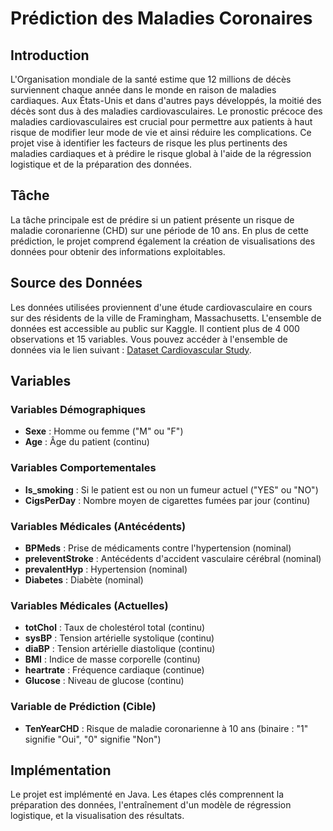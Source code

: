 # Prédiction des Maladies Coronaires

## Introduction

L'Organisation mondiale de la santé estime que 12 millions de décès surviennent chaque année dans le monde en raison de maladies cardiaques. Aux États-Unis et dans d'autres pays développés, la moitié des décès sont dus à des maladies cardiovasculaires. Le pronostic précoce des maladies cardiovasculaires est crucial pour permettre aux patients à haut risque de modifier leur mode de vie et ainsi réduire les complications. Ce projet vise à identifier les facteurs de risque les plus pertinents des maladies cardiaques et à prédire le risque global à l'aide de la régression logistique et de la préparation des données.

## Tâche

La tâche principale est de prédire si un patient présente un risque de maladie coronarienne (CHD) sur une période de 10 ans. En plus de cette prédiction, le projet comprend également la création de visualisations des données pour obtenir des informations exploitables.

## Source des Données

Les données utilisées proviennent d'une étude cardiovasculaire en cours sur des résidents de la ville de Framingham, Massachusetts. L'ensemble de données est accessible au public sur Kaggle. Il contient plus de 4 000 observations et 15 variables. Vous pouvez accéder à l'ensemble de données via le lien suivant : [Dataset Cardiovascular Study](https://www.kaggle.com/christofel04/cardiovascular-study-dataset-predict-heart-disea).

## Variables

### Variables Démographiques

- **Sexe** : Homme ou femme ("M" ou "F")
- **Age** : Âge du patient (continu)

### Variables Comportementales

- **Is_smoking** : Si le patient est ou non un fumeur actuel ("YES" ou "NO")
- **CigsPerDay** : Nombre moyen de cigarettes fumées par jour (continu)

### Variables Médicales (Antécédents)

- **BPMeds** : Prise de médicaments contre l'hypertension (nominal)
- **preleventStroke** : Antécédents d'accident vasculaire cérébral (nominal)
- **prevalentHyp** : Hypertension (nominal)
- **Diabetes** : Diabète (nominal)

### Variables Médicales (Actuelles)

- **totChol** : Taux de cholestérol total (continu)
- **sysBP** : Tension artérielle systolique (continu)
- **diaBP** : Tension artérielle diastolique (continu)
- **BMI** : Indice de masse corporelle (continu)
- **heartrate** : Fréquence cardiaque (continue)
- **Glucose** : Niveau de glucose (continu)

### Variable de Prédiction (Cible)

- **TenYearCHD** : Risque de maladie coronarienne à 10 ans (binaire : "1" signifie "Oui", "0" signifie "Non")

## Implémentation

Le projet est implémenté en Java. Les étapes clés comprennent la préparation des données, l'entraînement d'un modèle de régression logistique, et la visualisation des résultats.
